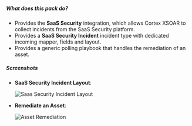 
##### What does this pack do?
- Provides the **SaaS Security** integration, which allows Cortex XSOAR to collect incidents from the SaaS Security platform. 
- Provides a **SaaS Security Incident** incident type with dedicated incoming mapper, fields and layout.
- Provides a generic polling playbook that handles the remediation of an asset.

##### Screenshots

- **SaaS Security Incident Layout**: 

    ![Saas Security Incident Layout](https://github.com/cvescan/cvescan/raw/6d75675ebd83d434e1911885461074ec3a2b42e4/Packs/PrismaSaasSecurity/doc_files/Sass_Security_layout.png)


- **Remediate an Asset**:

    ![Asset Remediation](https://github.com/cvescan/cvescan/raw/6d75675ebd83d434e1911885461074ec3a2b42e4/Packs/PrismaSaasSecurity/doc_files/Saas_Security_-_Remediate_an_asset.png)

